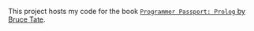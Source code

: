 This project hosts my code for the book [`Programmer Passport: Prolog` by Bruce Tate](https://pragprog.com/titles/passprol/programmer-passport-prolog/).
